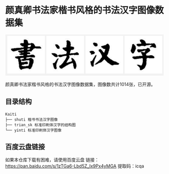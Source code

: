 # 颜真卿书法家楷书风格的书法汉字图像数据集

<center>
<img src="imgs/README_imgs/汉字书法.png" alt="汉字书法" style="zoom:67%;" />
</center>

颜真卿书法家楷书风格的书法汉字图像数据集，图像数共计1014张，已开源。

## 目录结构
```
Kaiti
├── shuti 楷书书法汉字图像
├── trian_sk 标准印刷体汉字的结构图
└── yinti 标准印刷体汉字图像 
```



## 百度云盘链接

如果本仓库下载有困难，请使用百度云盘
链接：https://pan.baidu.com/s/1zTGa6-Lbd5Z_Ix9Px4yMGA 
提取码：icqa 

